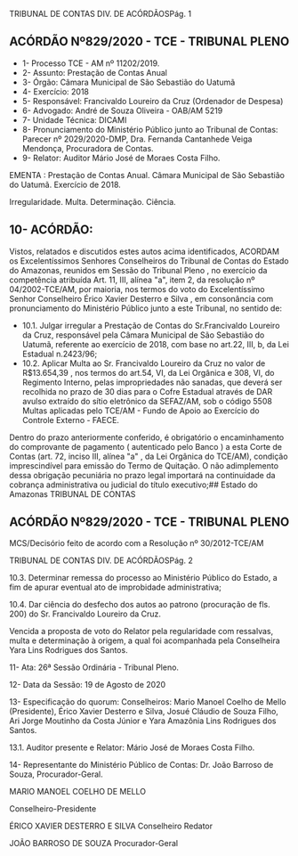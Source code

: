 TRIBUNAL DE CONTAS DIV. DE ACÓRDÃOSPág. 1

## ACÓRDÃO Nº829/2020 - TCE - TRIBUNAL PLENO

- 1- Processo TCE - AM nº 11202/2019.
- 2- Assunto: Prestação de Contas Anual
- 3- Órgão: Câmara Municipal de São Sebastião do Uatumã
- 4- Exercício: 2018
- 5- Responsável: Francivaldo Loureiro da Cruz (Ordenador de Despesa)
- 6- Advogado: André de Souza Oliveira - OAB/AM 5219
- 7- Unidade Técnica: DICAMI
- 8- Pronunciamento  do  Ministério  Público  junto  ao  Tribunal  de  Contas: Parecer  nº 2029/2020-DMP, Dra. Fernanda Cantanhede Veiga Mendonça, Procuradora de Contas.
- 9- Relator: Auditor Mário José de Moraes Costa Filho.

EMENTA : Prestação  de  Contas  Anual. Câmara Municipal de São Sebastião do Uatumã. Exercício de 2018.

Irregularidade. Multa. Determinação. Ciência.

## 10-  ACÓRDÃO:

Vistos, relatados e discutidos estes autos acima identificados, ACORDAM os Excelentíssimos Senhores Conselheiros do Tribunal de Contas do Estado do Amazonas, reunidos em Sessão do Tribunal Pleno , no exercício da competência atribuída Art. 11, III, alínea "a", item 2, da resolução nº 04/2002-TCE/AM, por maioria, nos termos do voto do Excelentíssimo Senhor Conselheiro Érico Xavier Desterro e Silva , em consonância com pronunciamento do Ministério Público junto a este Tribunal, no sentido de:

- 10.1. Julgar irregular a Prestação de Contas do Sr.Francivaldo Loureiro da Cruz, responsável pela Câmara  Municipal de São  Sebastião do Uatumã,  referente ao exercício de 2018, com base no art.22, III, b, da Lei Estadual n.2423/96;
- 10.2. Aplicar Multa ao Sr. Francivaldo Loureiro da Cruz no valor de R$13.654,39 ,  nos  termos  do  art.54,  VI,  da  Lei  Orgânica  e  308,  VI,  do Regimento Interno, pelas impropriedades não sanadas, que deverá ser recolhida  no prazo de 30 dias para  o  Cofre  Estadual  através  de  DAR avulso  extraído  do  sítio  eletrônico  da  SEFAZ/AM,  sob  o  código  5508  Multas aplicadas pelo TCE/AM - Fundo de Apoio ao Exercício do Controle Externo - FAECE.

Dentro do prazo anteriormente conferido, é obrigatório o encaminhamento do comprovante de pagamento ( autenticado pelo Banco ) a esta Corte de Contas  (art.  72,  inciso  III,  alínea  "a"  ,  da  Lei  Orgânica  do  TCE/AM), condição  imprescindível  para  emissão  do  Termo  de  Quitação.  O  não adimplemento dessa obrigação  pecuniária  no  prazo  legal  importará  na continuidade da cobrança administrativa ou judicial do título executivo;## Estado do Amazonas TRIBUNAL DE CONTAS

## ACÓRDÃO Nº829/2020 - TCE - TRIBUNAL PLENO

MCS/Decisório feito de acordo com a Resolução nº 30/2012-TCE/AM

TRIBUNAL DE CONTAS DIV. DE ACÓRDÃOSPág. 2

10.3. Determinar remessa do processo ao Ministério Público do Estado, a fim de apurar eventual ato de improbidade administrativa;

10.4. Dar ciência do desfecho dos autos ao patrono (procuração de fls. 200) do Sr. Francivaldo Loureiro da Cruz.

Vencida a proposta de voto do Relator pela regularidade com ressalvas, multa e determinação à origem, a qual foi acompanhada pela Conselheira Yara Lins Rodrigues dos Santos.

11-  Ata: 26ª Sessão Ordinária - Tribunal Pleno.

12-  Data da Sessão: 19 de Agosto de 2020

13-  Especificação do quorum: Conselheiros: Mario Manoel Coelho de Mello (Presidente), Érico  Xavier  Desterro  e  Silva,  Josué  Cláudio  de  Souza  Filho,  Ari  Jorge  Moutinho  da Costa Júnior e Yara Amazônia Lins Rodrigues dos Santos.

13.1. Auditor presente e Relator: Mário José de Moraes Costa Filho.

14-  Representante  do  Ministério  Público  de  Contas: Dr. João  Barroso  de  Souza, Procurador-Geral.

MARIO MANOEL COELHO DE MELLO

Conselheiro-Presidente

ÉRICO XAVIER DESTERRO E SILVA Conselheiro Redator

JOÃO BARROSO DE SOUZA Procurador-Geral
